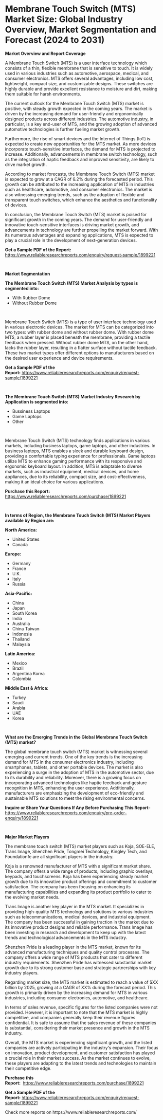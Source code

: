 <p><h1>Membrane Touch Switch  (MTS) Market Size: Global Industry Overview, Market Segmentation and Forecast (2024 to 2031)</h1></p><p><strong>Market Overview and Report Coverage</strong></p>
<p><p>A Membrane Touch Switch (MTS) is a user interface technology which consists of a thin, flexible membrane that is sensitive to touch. It is widely used in various industries such as automotive, aerospace, medical, and consumer electronics. MTS offers several advantages, including low cost, lightweight, compact size, and customizable designs. These switches are highly durable and provide excellent resistance to moisture and dirt, making them suitable for harsh environments.</p><p>The current outlook for the Membrane Touch Switch (MTS) market is positive, with steady growth expected in the coming years. The market is driven by the increasing demand for user-friendly and ergonomically designed products across different industries. The automotive industry, in particular, is a key end-user of MTS, and the growing adoption of advanced automotive technologies is further fueling market growth.</p><p>Furthermore, the rise of smart devices and the Internet of Things (IoT) is expected to create new opportunities for the MTS market. As more devices incorporate touch-sensitive interfaces, the demand for MTS is projected to increase. Additionally, advancements in membrane switch technology, such as the integration of haptic feedback and improved sensitivity, are likely to drive market growth.</p><p>According to market forecasts, the Membrane Touch Switch (MTS) market is expected to grow at a CAGR of 6.2% during the forecasted period. This growth can be attributed to the increasing application of MTS in industries such as healthcare, automotive, and consumer electronics. The market is also witnessing emerging trends, such as the adoption of flexible and transparent touch switches, which enhance the aesthetics and functionality of devices.</p><p>In conclusion, the Membrane Touch Switch (MTS) market is poised for significant growth in the coming years. The demand for user-friendly and innovative touch-sensitive interfaces is driving market growth, and advancements in technology are further propelling the market forward. With its numerous advantages and expanding applications, MTS is expected to play a crucial role in the development of next-generation devices.</p></p>
<p><strong>Get a Sample PDF of the Report:</strong> <a href="https://www.reliableresearchreports.com/enquiry/request-sample/1899221">https://www.reliableresearchreports.com/enquiry/request-sample/1899221</a></p>
<p>&nbsp;</p>
<p><strong>Market Segmentation</strong></p>
<p><strong>The Membrane Touch Switch  (MTS) Market Analysis by types is segmented into:</strong></p>
<p><ul><li>With Rubber Dome</li><li>Without Rubber Dome</li></ul></p>
<p>&nbsp;</p>
<p><p>Membrane Touch Switch (MTS) is a type of user interface technology used in various electronic devices. The market for MTS can be categorized into two types: with rubber dome and without rubber dome. With rubber dome MTS, a rubber layer is placed beneath the membrane, providing a tactile feedback when pressed. Without rubber dome MTS, on the other hand, lacks the rubber layer, resulting in a flatter surface without tactile feedback. These two market types offer different options to manufacturers based on the desired user experience and device requirements.</p></p>
<p><strong>Get a Sample PDF of the Report:</strong>&nbsp;<a href="https://www.reliableresearchreports.com/enquiry/request-sample/1899221">https://www.reliableresearchreports.com/enquiry/request-sample/1899221</a></p>
<p>&nbsp;</p>
<p><strong>The Membrane Touch Switch  (MTS) Market Industry Research by Application is segmented into:</strong></p>
<p><ul><li>Bussiness Laptops</li><li>Game Laptops</li><li>Other</li></ul></p>
<p>&nbsp;</p>
<p><p>Membrane Touch Switch (MTS) technology finds applications in various markets, including business laptops, game laptops, and other industries. In business laptops, MTS enables a sleek and durable keyboard design, providing a comfortable typing experience for professionals. Game laptops utilize MTS to enhance gaming performance with its responsive and ergonomic keyboard layout. In addition, MTS is adaptable to diverse markets, such as industrial equipment, medical devices, and home appliances, due to its reliability, compact size, and cost-effectiveness, making it an ideal choice for various applications.</p></p>
<p><strong>Purchase this Report:</strong>&nbsp; <a href="https://www.reliableresearchreports.com/purchase/1899221">https://www.reliableresearchreports.com/purchase/1899221</a></p>
<p>&nbsp;</p>
<p><strong>In terms of Region, the Membrane Touch Switch  (MTS) Market Players available by Region are:</strong></p>
<p>
    <p> <strong> North America: </strong>
        <ul>
            <li>United States</li>
            <li>Canada</li>
        </ul>
        </p> 
    <p> <strong> Europe: </strong>
        <ul>
            <li>Germany</li>
            <li>France</li>
            <li>U.K.</li>
            <li>Italy</li>
            <li>Russia</li>
        </ul>
        </p> 
    <p> <strong> Asia-Pacific: </strong>
        <ul>
            <li>China</li>
            <li>Japan</li>
            <li>South Korea</li>
            <li>India</li>
            <li>Australia</li>
            <li>China Taiwan</li>
            <li>Indonesia</li>
            <li>Thailand</li>
            <li>Malaysia</li>
        </ul>
        </p> 
    <p> <strong> Latin America: </strong>
        <ul>
            <li>Mexico</li>
            <li>Brazil</li>
            <li>Argentina Korea</li>
            <li>Colombia</li>
        </ul>
        </p> 
    <p> <strong> Middle East & Africa: </strong>
        <ul>
            <li>Turkey</li>
            <li>Saudi</li>
            <li>Arabia</li>
            <li>UAE</li>
            <li>Korea</li>
        </ul>
    </p>
    </p>
<p>&nbsp;</p>
<p><strong>What are the Emerging Trends in the Global Membrane Touch Switch  (MTS) market?</strong></p>
<p><p>The global membrane touch switch (MTS) market is witnessing several emerging and current trends. One of the key trends is the increasing demand for MTS in the consumer electronics industry, including smartphones, tablets, and other portable devices. The market is also experiencing a surge in the adoption of MTS in the automotive sector, due to its durability and reliability. Moreover, there is a growing focus on incorporating advanced technologies like haptic feedback and gesture recognition in MTS, enhancing the user experience. Additionally, manufacturers are emphasizing the development of eco-friendly and sustainable MTS solutions to meet the rising environmental concerns.</p></p>
<p><strong>Inquire or Share Your Questions If Any Before Purchasing This Report</strong>- <a href="https://www.reliableresearchreports.com/enquiry/pre-order-enquiry/1899221">https://www.reliableresearchreports.com/enquiry/pre-order-enquiry/1899221</a></p>
<p>&nbsp;</p>
<p><strong>Major Market Players</strong></p>
<p><p>The membrane touch switch (MTS) market players such as Koja, SOE-ELE, Trans Image, Shenzhen Pride, Tongmei Technology, Kingley Tech, and Foundationfe are all significant players in the industry. </p><p>Koja is a renowned manufacturer of MTS with a significant market share. The company offers a wide range of products, including graphic overlays, keypads, and touchscreens. Koja has been experiencing steady market growth due to its innovative product offerings and commitment to customer satisfaction. The company has been focusing on enhancing its manufacturing capabilities and expanding its product portfolio to cater to the evolving market needs. </p><p>Trans Image is another key player in the MTS market. It specializes in providing high-quality MTS technology and solutions to various industries such as telecommunications, medical devices, and industrial equipment. The company has been successful in gaining traction in the market due to its innovative product designs and reliable performance. Trans Image has been investing in research and development to keep up with the latest trends and technological advancements in the MTS industry.</p><p>Shenzhen Pride is a leading player in the MTS market, known for its advanced manufacturing techniques and quality control processes. The company offers a wide range of MTS products that cater to different industry requirements. Shenzhen Pride has witnessed substantial market growth due to its strong customer base and strategic partnerships with key industry players.</p><p>Regarding market size, the MTS market is estimated to reach a value of $XX billion by 2025, growing at a CAGR of XX% during the forecast period. This growth is primarily driven by the increasing demand for MTS in various industries, including consumer electronics, automotive, and healthcare.</p><p>In terms of sales revenue, specific figures for the listed companies were not provided. However, it is important to note that the MTS market is highly competitive, and companies generally keep their revenue figures confidential. It is safe to assume that the sales revenue of these companies is substantial, considering their market presence and growth in the MTS industry.</p><p>Overall, the MTS market is experiencing significant growth, and the listed companies are actively participating in the industry's expansion. Their focus on innovation, product development, and customer satisfaction has played a crucial role in their market success. As the market continues to evolve, these players are adapting to the latest trends and technologies to maintain their competitive edge.</p></p>
<p><strong>Purchase this Report:</strong>&nbsp;&nbsp;<a href="https://www.reliableresearchreports.com/purchase/1899221">https://www.reliableresearchreports.com/purchase/1899221</a></p>
<p></p>
<p><strong>Get a Sample PDF of the Report:</strong>&nbsp;<a href="https://www.reliableresearchreports.com/enquiry/request-sample/1899221">https://www.reliableresearchreports.com/enquiry/request-sample/1899221</a></p>
<p>Check more reports on https://www.reliableresearchreports.com/</p>